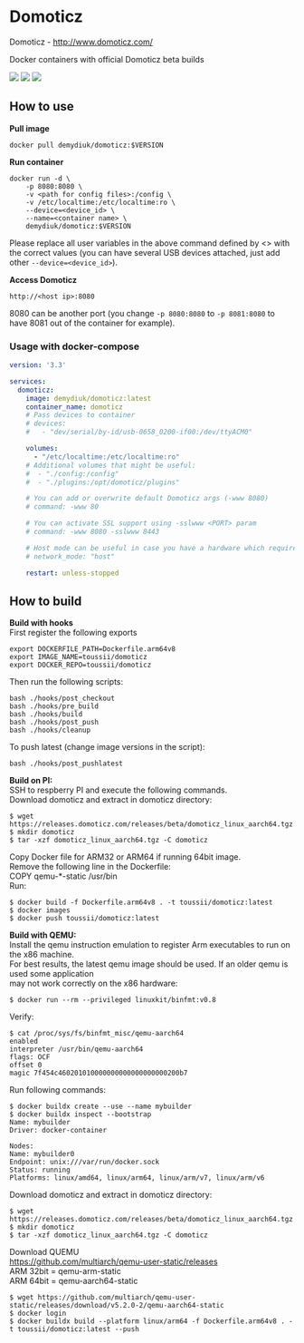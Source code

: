 Domoticz
======
Domoticz - http://www.domoticz.com/

Docker containers with official Domoticz beta builds

[![](https://images.microbadger.com/badges/image/demydiuk/domoticz.svg)](https://microbadger.com/images/demydiuk/domoticz "Get your own image badge on microbadger.com")
[![](https://images.microbadger.com/badges/version/demydiuk/domoticz.svg)](https://microbadger.com/images/demydiuk/domoticz "Get your own version badge on microbadger.com")
[![](https://images.microbadger.com/badges/license/demydiuk/domoticz.svg)](https://microbadger.com/images/demydiuk/domoticz "Get your own license badge on microbadger.com")
## How to use

**Pull image**

```
docker pull demydiuk/domoticz:$VERSION

```

**Run container**

```
docker run -d \
    -p 8080:8080 \
    -v <path for config files>:/config \
    -v /etc/localtime:/etc/localtime:ro \
    --device=<device_id> \
    --name=<container name> \ 
    demydiuk/domoticz:$VERSION
```

Please replace all user variables in the above command defined by <> with the correct values (you can have several USB devices attached, just add other `--device=<device_id>`).

**Access Domoticz**

```
http://<host ip>:8080
```

8080 can be another port (you change `-p 8080:8080` to `-p 8081:8080` to have 8081 out of the container for example).

### Usage with docker-compose

```yaml
version: '3.3'

services:
  domoticz:
    image: demydiuk/domoticz:latest
    container_name: domoticz
    # Pass devices to container
    # devices:
    #   - "dev/serial/by-id/usb-0658_0200-if00:/dev/ttyACM0"

    volumes:
      - "/etc/localtime:/etc/localtime:ro"
    # Additional volumes that might be useful:
    #  - "./config:/config"
    #  - "./plugins:/opt/domoticz/plugins"

    # You can add or overwrite default Domoticz args (-www 8080)
    # command: -www 80

    # You can activate SSL support using -sslwww <PORT> param
    # command: -www 8080 -sslwww 8443

    # Host mode can be useful in case you have a hardware which requires host network access
    # network_mode: "host"

    restart: unless-stopped
```
## How to build

**Build with hooks**  
First register the following exports
```
export DOCKERFILE_PATH=Dockerfile.arm64v8
export IMAGE_NAME=toussii/domoticz
export DOCKER_REPO=toussii/domoticz
```
Then run the following scripts:
```
bash ./hooks/post_checkout
bash ./hooks/pre_build
bash ./hooks/build
bash ./hooks/post_push
bash ./hooks/cleanup
```

To push latest (change image versions in the script):
```
bash ./hooks/post_pushlatest
```
**Build on PI:**  
SSH to respberry PI and execute the following commands.  
Download domoticz and extract in domoticz directory:  
```
$ wget https://releases.domoticz.com/releases/beta/domoticz_linux_aarch64.tgz
$ mkdir domoticz
$ tar -xzf domoticz_linux_aarch64.tgz -C domoticz
```
Copy Docker file for ARM32 or ARM64 if running 64bit image.  
Remove the following line in the Dockerfile:  
COPY qemu-*-static /usr/bin  
Run:  
```
$ docker build -f Dockerfile.arm64v8 . -t toussii/domoticz:latest
$ docker images
$ docker push toussii/domoticz:latest
```
**Build with QEMU:**  
Install the qemu instruction emulation to register Arm executables to run on the x86 machine.  
For best results, the latest qemu image should be used. If an older qemu is used some application  
may not work correctly on the x86 hardware:  
```
$ docker run --rm --privileged linuxkit/binfmt:v0.8
```
Verify:  
```
$ cat /proc/sys/fs/binfmt_misc/qemu-aarch64
enabled
interpreter /usr/bin/qemu-aarch64
flags: OCF
offset 0
magic 7f454c460201010000000000000000000200b7
```
Run following commands:  
```
$ docker buildx create --use --name mybuilder
$ docker buildx inspect --bootstrap
Name: mybuilder
Driver: docker-container

Nodes:
Name: mybuilder0
Endpoint: unix:///var/run/docker.sock
Status: running
Platforms: linux/amd64, linux/arm64, linux/arm/v7, linux/arm/v6
```
Download domoticz and extract in domoticz directory:  
```
$ wget https://releases.domoticz.com/releases/beta/domoticz_linux_aarch64.tgz
$ mkdir domoticz
$ tar -xzf domoticz_linux_aarch64.tgz -C domoticz
```

Download QUEMU  
https://github.com/multiarch/qemu-user-static/releases  
ARM 32bit = qemu-arm-static  
ARM 64bit = qemu-aarch64-static  
```
$ wget https://github.com/multiarch/qemu-user-static/releases/download/v5.2.0-2/qemu-aarch64-static
$ docker login
$ docker buildx build --platform linux/arm64 -f Dockerfile.arm64v8 . -t toussii/domoticz:latest --push
```
